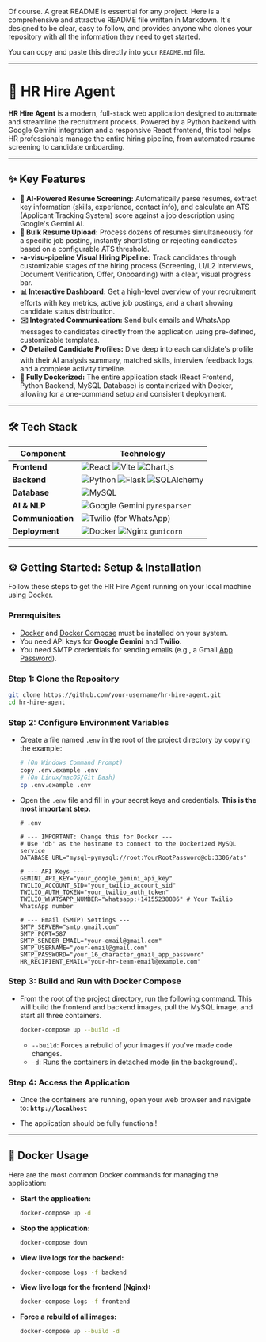 Of course. A great README is essential for any project. Here is a comprehensive and attractive README file written in Markdown. It's designed to be clear, easy to follow, and provides anyone who clones your repository with all the information they need to get started.

You can copy and paste this directly into your `README.md` file.

---

# 🚀 HR Hire Agent

**HR Hire Agent** is a modern, full-stack web application designed to automate and streamline the recruitment process. Powered by a Python backend with Google Gemini integration and a responsive React frontend, this tool helps HR professionals manage the entire hiring pipeline, from automated resume screening to candidate onboarding.

 <!-- It's a good practice to add a screenshot of your app here -->

---

## ✨ Key Features

*   **🤖 AI-Powered Resume Screening:** Automatically parse resumes, extract key information (skills, experience, contact info), and calculate an ATS (Applicant Tracking System) score against a job description using Google's Gemini AI.
*   **📂 Bulk Resume Upload:** Process dozens of resumes simultaneously for a specific job posting, instantly shortlisting or rejecting candidates based on a configurable ATS threshold.
*   **-a-visu-pipeline Visual Hiring Pipeline:** Track candidates through customizable stages of the hiring process (Screening, L1/L2 Interviews, Document Verification, Offer, Onboarding) with a clear, visual progress bar.
*   **📊 Interactive Dashboard:** Get a high-level overview of your recruitment efforts with key metrics, active job postings, and a chart showing candidate status distribution.
*   **✉️ Integrated Communication:** Send bulk emails and WhatsApp messages to candidates directly from the application using pre-defined, customizable templates.
*   **📋 Detailed Candidate Profiles:** Dive deep into each candidate's profile with their AI analysis summary, matched skills, interview feedback logs, and a complete activity timeline.
*   **🐳 Fully Dockerized:** The entire application stack (React Frontend, Python Backend, MySQL Database) is containerized with Docker, allowing for a one-command setup and consistent deployment.

---

## 🛠️ Tech Stack

| Component         | Technology                                                                                                  |
| ----------------- | ----------------------------------------------------------------------------------------------------------- |
| **Frontend**      | ![React](https://img.shields.io/badge/-React-61DAFB?logo=react&logoColor=white) ![Vite](https://img.shields.io/badge/-Vite-646CFF?logo=vite&logoColor=white) ![Chart.js](https://img.shields.io/badge/-Chart.js-FF6384?logo=chart.js&logoColor=white) |
| **Backend**       | ![Python](https://img.shields.io/badge/-Python-3776AB?logo=python&logoColor=white) ![Flask](https://img.shields.io/badge/-Flask-000000?logo=flask&logoColor=white) ![SQLAlchemy](https://img.shields.io/badge/-SQLAlchemy-D71F00?logo=sqlalchemy&logoColor=white) |
| **Database**      | ![MySQL](https://img.shields.io/badge/-MySQL-4479A1?logo=mysql&logoColor=white)                             |
| **AI & NLP**      | ![Google Gemini](https://img.shields.io/badge/-Google_Gemini-8E75B2?logo=google&logoColor=white) `pyresparser` |
| **Communication** | ![Twilio](https://img.shields.io/badge/-Twilio-F22F46?logo=twilio&logoColor=white) (for WhatsApp)             |
| **Deployment**    | ![Docker](https://img.shields.io/badge/-Docker-2496ED?logo=docker&logoColor=white) ![Nginx](https://img.shields.io/badge/-Nginx-269539?logo=nginx&logoColor=white) `gunicorn` |

---

## ⚙️ Getting Started: Setup & Installation

Follow these steps to get the HR Hire Agent running on your local machine using Docker.

### Prerequisites

*   [Docker](https://www.docker.com/get-started) and [Docker Compose](https://docs.docker.com/compose/install/) must be installed on your system.
*   You need API keys for **Google Gemini** and **Twilio**.
*   You need SMTP credentials for sending emails (e.g., a Gmail [App Password](https://support.google.com/accounts/answer/185833)).

### Step 1: Clone the Repository

```bash
git clone https://github.com/your-username/hr-hire-agent.git
cd hr-hire-agent
```

### Step 2: Configure Environment Variables

*   Create a file named `.env` in the root of the project directory by copying the example:
    ```bash
    # (On Windows Command Prompt)
    copy .env.example .env
    # (On Linux/macOS/Git Bash)
    cp .env.example .env
    ```
*   Open the `.env` file and fill in your secret keys and credentials. **This is the most important step.**

    ```env
    # .env

    # --- IMPORTANT: Change this for Docker ---
    # Use 'db' as the hostname to connect to the Dockerized MySQL service
    DATABASE_URL="mysql+pymysql://root:YourRootPassword@db:3306/ats"

    # --- API Keys ---
    GEMINI_API_KEY="your_google_gemini_api_key"
    TWILIO_ACCOUNT_SID="your_twilio_account_sid"
    TWILIO_AUTH_TOKEN="your_twilio_auth_token"
    TWILIO_WHATSAPP_NUMBER="whatsapp:+14155238886" # Your Twilio WhatsApp number

    # --- Email (SMTP) Settings ---
    SMTP_SERVER="smtp.gmail.com"
    SMTP_PORT=587
    SMTP_SENDER_EMAIL="your-email@gmail.com"
    SMTP_USERNAME="your-email@gmail.com"
    SMTP_PASSWORD="your_16_character_gmail_app_password"
    HR_RECIPIENT_EMAIL="your-hr-team-email@example.com"
    ```

### Step 3: Build and Run with Docker Compose

*   From the root of the project directory, run the following command. This will build the frontend and backend images, pull the MySQL image, and start all three containers.

    ```bash
    docker-compose up --build -d
    ```
    *   `--build`: Forces a rebuild of your images if you've made code changes.
    *   `-d`: Runs the containers in detached mode (in the background).

### Step 4: Access the Application

*   Once the containers are running, open your web browser and navigate to:
    **`http://localhost`**

*   The application should be fully functional!

---

## 🐳 Docker Usage

Here are the most common Docker commands for managing the application:

*   **Start the application:**
    ```bash
    docker-compose up -d
    ```

*   **Stop the application:**
    ```bash
    docker-compose down
    ```

*   **View live logs for the backend:**
    ```bash
    docker-compose logs -f backend
    ```

*   **View live logs for the frontend (Nginx):**
    ```bash
    docker-compose logs -f frontend
    ```

*   **Force a rebuild of all images:**
    ```bash
    docker-compose up --build -d
    ```